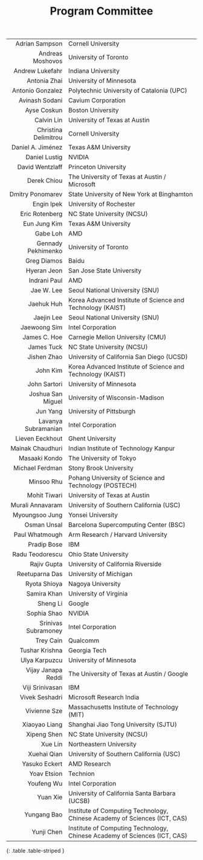 ﻿---
layout: default
title: Program Committee 
---
|                                                        |                                  |
| -----------------------------------------------------: | -------------------------------- |
|                                         Adrian Sampson |               Cornell University |
|                                       Andreas Moshovos |            University of Toronto |
|                                        Andrew Lukefahr |               Indiana University |
|                                           Antonia Zhai |          University of Minnesota |
|                                       Antonio Gonzalez | Polytechnic University of Catalonia (UPC) |
|                                         Avinash Sodani |               Cavium Corporation |
|                                            Ayse Coskun |                Boston University |
|                                             Calvin Lin |    University of Texas at Austin |
|                                   Christina Delimitrou |               Cornell University |
|        Daniel A. Jiménez |	Texas A&M University |
|  Daniel Lustig |  NVIDIA | 
|  David Wentzlaff	|  Princeton University |
|  Derek Chiou |	 The University of Texas at Austin / Microsoft |
|  Dmitry Ponomarev	|  State University of New York at Binghamton | 
|  Engin Ipek |	 University of Rochester |
|  Eric Rotenberg |   NC State University (NCSU) |
|  Eun Jung Kim |  Texas A&M University |
|  Gabe Loh |  AMD |
|  Gennady Pekhimenko	 |  University of Toronto |
|  Greg Diamos |  Baidu |
|  Hyeran Jeon |  San Jose State University |
|  Indrani Paul |  AMD |
|  Jae W. Lee |  Seoul National University (SNU) |
|  Jaehuk Huh |  Korea Advanced Institute of Science and Technology (KAIST) |
|  Jaejin Lee |  Seoul National University (SNU) |
|  Jaewoong Sim	 |  Intel Corporation |
|  James C. Hoe |  Carnegie Mellon University (CMU) |
|  James Tuck	 |  NC State University (NCSU) |
|  Jishen Zhao |  University of California San Diego (UCSD) |
|  John Kim |  Korea Advanced Institute of Science and Technology (KAIST) |
|  John Sartori |  University of Minnesota |
|  Joshua San Miguel |  University of Wisconsin-Madison |
|  Jun Yang |  University of Pittsburgh |
|  Lavanya Subramanian |  Intel Corporation |
|  Lieven Eeckhout |  Ghent University |
|  Mainak Chaudhuri |  Indian Institute of Technology Kanpur |
|  Masaaki  Kondo |	  The University of Tokyo |
|  Michael Ferdman	 |  Stony Brook University |
|  Minsoo Rhu| 	Pohang University of Science and Technology (POSTECH) |
|  Mohit Tiwari |  	University of Texas at Austin |
|  Murali Annavaram |  	University of Southern California (USC) |
|  Myoungsoo Jung |  	Yonsei University |
|  Osman Unsal |  	Barcelona Supercomputing Center (BSC) |
|  Paul Whatmough | 	Arm Research / Harvard University |
|  Pradip Bose | 	IBM |
|  Radu Teodorescu | 	Ohio State University |
|  Rajiv Gupta | 	University of California Riverside |
|  Reetuparna Das | 	University of Michigan |
|  Ryota Shioya | 	Nagoya University | 
|  Samira Khan | 	University of Virginia |
|  Sheng Li | 	Google |
|  Sophia  Shao | 	NVIDIA |
|  Srinivas Subramoney | 	Intel Corporation |
|  Trey Cain | 	Qualcomm |
|  Tushar Krishna | 	Georgia Tech |
|  Ulya Karpuzcu |  	University of Minnesota |
|  Vijay Janapa Reddi | 	The University of Texas at Austin / Google |
|  Viji Srinivasan | 	IBM |
|  Vivek Seshadri | 	Microsoft Research India |
|  Vivienne Sze | 	Massachusetts Institute of Technology (MIT) |
|  Xiaoyao Liang | 	Shanghai Jiao Tong University (SJTU) |
|  Xipeng Shen |  	NC State University (NCSU) |
|  Xue Lin |  	Northeastern University |
|  Xuehai Qian | 	University of Southern California (USC) |
|  Yasuko Eckert | 	AMD Research |
|  Yoav Etsion |	 Technion |
|  Youfeng Wu | 	Intel Corporation |
|  Yuan Xie | 	University of California Santa Barbara (UCSB) |
|  Yungang Bao | 	Institute of Computing Technology, <br> Chinese Academy of Sciences (ICT, CAS) |
| Yunji Chen | 	Institute of Computing Technology, <br> Chinese Academy of Sciences (ICT, CAS) |
{: .table .table-striped }
